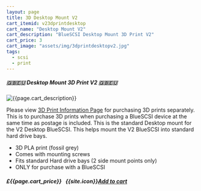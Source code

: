 ```yaml
---
layout: page
title: 3D Desktop Mount V2
cart_itemid: v23dprintdesktop
cart_name: "Desktop Mount V2"
cart_description: "BlueSCSI Desktop Mount 3D Print V2"
cart_price: 3
cart_image: "assets/img/3dprintdesktopv2.jpg"
tags: 
  - scsi
  - print
---
```


##### 🇬🇧🇪🇺 Desktop Mount 3D Print V2 🇬🇧🇪🇺

![{{page.cart_description}}]({{page.cart_image}})

Please view [3D Print Information Page](/print) for purchasing 3D prints separately. This is to purchase 3D prints when purchasing a BlueSCSI device at the same time as postage is included. This is the standard Desktop mount for the V2 Desktop BlueSCSI. This helps mount the V2 BlueSCSI into standard hard drive bays.

* 3D PLA print (fossil grey)
* Comes with mounting screws
* Fits standard Hard drive bays (2 side mount points only)
* ONLY for purchase with a BlueSCSI

##### £{{page.cart_price}} &nbsp; {{site.icon}}[Add to cart](/cart#{{page.cart_itemid}})